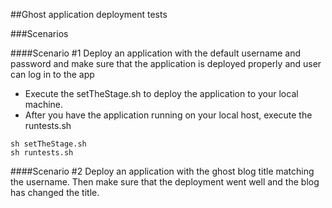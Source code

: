 ##Ghost application deployment tests

###Scenarios

####Scenario #1
Deploy an application with the default username and password and make sure that the application is deployed properly and user can log in to the app

* Execute the setTheStage.sh to deploy the application to your local machine.
* After you have the application running on your local host, execute the runtests.sh

```
sh setTheStage.sh
sh runtests.sh
```


####Scenario #2
Deploy an application with the ghost blog title matching the username. Then make sure that the deployment went well and the blog has changed the title.

